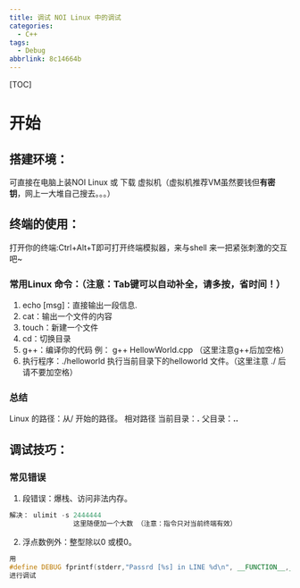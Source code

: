 ```yaml
---
title: 调试 NOI Linux 中的调试
categories:
  - C++
tags:
  - Debug
abbrlink: 8c14664b
---
```



[TOC]
# 开始
## 搭建环境：
可直接在电脑上装NOI Linux 或 下载 虚拟机（虚拟机推荐VM虽然要钱但**有密钥**，网上一大堆自己搜去。。。）
 

## 终端的使用：
打开你的终端:Ctrl+Alt+T即可打开终端模拟器，来与shell 来一把紧张刺激的交互吧~

### 常用Linux 命令：（注意：Tab键可以自动补全，请多按，省时间！）
1. echo [msg]：直接输出一段信息.
2. cat：输出一个文件的内容 
3. touch：新建一个文件
4. cd：切换目录
5. g++：编译你的代码 例： g++ HellowWorld.cpp （这里注意g++后加空格）
6. 执行程序：./helloworld 执行当前目录下的helloworld 文件。（这里注意 ./ 后请不要加空格）

### 总结
Linux 的路径：从/ 开始的路径。
相对路径
当前目录：**.**
父目录：**..**

## 调试技巧：
### 常见错误
1. 段错误：爆栈、访问非法内存。
```cpp
解决： ulimit -s 2444444
                这里随便加一个大数 （注意：指令只对当前终端有效）
```
2. 浮点数例外：整型除以0 或模0。
```cpp
用
#define DEBUG fprintf(stderr,"Passrd [%s] in LINE %d\n", __FUNCTION__,__LINE__)；
进行调试

```